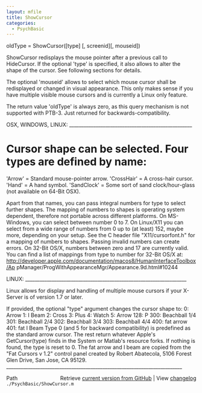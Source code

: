```yaml
---
layout: mfile
title: ShowCursor
categories:
  - PsychBasic
---
```


oldType = ShowCursor\(\[type\] \[, screenid\]\[, mouseid\]\)

ShowCursor redisplays the mouse pointer after a previous call to
HideCursor. If the optional 'type' is specified, it also allows to alter
the shape of the cursor. See following sections for details.

The optional 'mouseid' allows to select which mouse cursor shall
be redisplayed or changed in visual appearance. This only makes sense
if you have multiple visible mouse cursors and is currently a Linux only
feature.

The return value 'oldType' is always zero, as this query mechanism is not
supported with PTB\-3. Just returned for backwards\-compatibility.

OSX, WINDOWS, LINUX: \_\_\_\_\_\_\_\_\_\_\_\_\_\_\_\_\_\_\_\_\_\_\_\_\_\_\_\_\_\_\_\_\_\_\_\_\_\_\_\_\_\_\_\_\_\_\_\_\_\_\_

# Cursor shape can be selected. Four types are defined by name:

'Arrow' = Standard mouse\-pointer arrow.
'CrossHair' = A cross\-hair cursor.
'Hand' = A hand symbol.
'SandClock' = Some sort of sand clock/hour\-glass \(not available on 64\-Bit OSX\).

 Apart from that names, you can pass integral numbers for type to select
 further shapes. The mapping of numbers to shapes is operating system
 dependent, therefore not portable across different platforms. On
 MS\-Windows, you can select between number 0 to 7. On Linux/X11 you can
 select from a wide range of numbers from 0 up to \(at least\) 152, maybe
 more, depending on your setup. See the C header file "X11/cursorfont.h"
 for a mapping of numbers to shapes. Passing invalid numbers can create
 errors. On 32\-Bit OS/X, numbers between zero and 17 are currently valid.
 You can find a list of mappings from type to number for 32\-Bit OS/X at:
 http://developer.apple.com/documentation/macos8/HumanInterfaceToolbox/Ap
 pManager/ProgWithAppearanceMgr/Appearance.9d.html\#10244

LINUX: \_\_\_\_\_\_\_\_\_\_\_\_\_\_\_\_\_\_\_\_\_\_\_\_\_\_\_\_\_\_\_\_\_\_\_\_\_\_\_\_\_\_\_\_\_\_\_\_\_\_\_\_\_\_\_\_\_\_\_\_\_\_\_\_\_\_\_

Linux allows for display and handling of multiple mouse cursors if your
X\-Server is of version 1.7 or later.

If provided, the optional "type" argument changes the cursor shape to:
  0: Arrow
  1: I Beam
  2: Cross
  3: Plus
  4: Watch
  5: Arrow
128: P
300: Beachball 1/4
301: Beachball 2/4
302: Beachball 3/4
303: Beachball 4/4
400: fat arrow
401: fat I Beam
Type 0 \(and 5 for backward compatibility\) is predefined as the standard
arrow cursor. The rest return whatever Apple's GetCursor\(type\) finds in
the  System or Matlab's resource forks. If nothing is found, the type is
reset to 0. The fat arrow and I beam are copied from the "Fat Cursors v
1.2" control panel created by Robert Abatecola, 5106 Forest Glen Drive,
San Jose, CA 95129.
\_\_\_\_\_\_\_\_\_\_\_\_\_\_\_\_\_\_\_\_\_\_\_\_\_\_\_\_\_\_\_\_\_\_\_\_\_\_\_\_\_\_\_\_\_\_\_\_\_\_\_\_\_\_\_\_\_\_\_\_\_\_\_\_\_\_\_\_\_\_\_\_\_


<div class="code_header" style="text-align:right;">
  <span style="float:left;">Path&nbsp;&nbsp;</span> <span class="counter">Retrieve <a href=
  "https://raw.github.com/Psychtoolbox-3/Psychtoolbox-3/beta/./PsychBasic/ShowCursor.m">current version from GitHub</a> | View <a href=
  "https://github.com/Psychtoolbox-3/Psychtoolbox-3/commits/beta/./PsychBasic/ShowCursor.m">changelog</a></span>
</div>
<div class="code">
  <code>./PsychBasic/ShowCursor.m</code>
</div>
